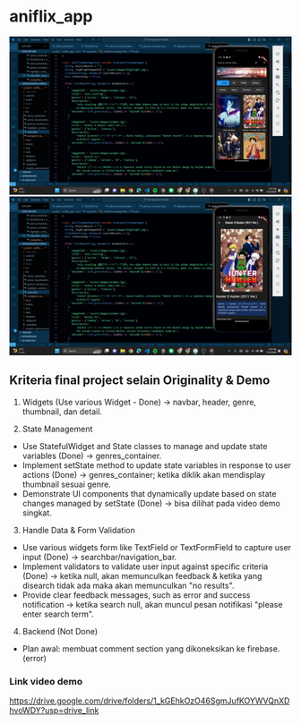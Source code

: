 # aniflix_app

![Homepage Screenshot](assets/images/landing-page.jpg)
![Detail Screenshot](assets/images/detail.jpg)

## Kriteria final project selain Originality & Demo
1. Widgets (Use various Widget - Done)
-> navbar, header, genre, thumbnail, dan detail.

2. State Management
- Use StatefulWidget and State classes to manage and update state variables (Done) -> genres_container.
- Implement setState method to update state variables in response to user actions (Done) -> genres_container; ketika diklik akan mendisplay thumbnail sesuai genre.
- Demonstrate UI components that dynamically update based on state changes managed by setState (Done) -> bisa dilihat pada video demo singkat.

3. Handle Data & Form Validation
- Use various widgets form like TextField or TextFormField to capture user input (Done) -> searchbar/navigation_bar.
- Implement validators to validate user input against specific criteria (Done) -> ketika null, akan memunculkan feedback & ketika yang disearch tidak ada maka akan memunculkan "no results".
- Provide clear feedback messages, such as error and success notification -> ketika search null, akan muncul pesan notifikasi "please enter search term".

4. Backend (Not Done)
- Plan awal: membuat comment section yang dikoneksikan ke firebase. (error)

### Link video demo
https://drive.google.com/drive/folders/1_kGEhkOzO46SgmJufKOYWVQnXDhvoWDY?usp=drive_link
